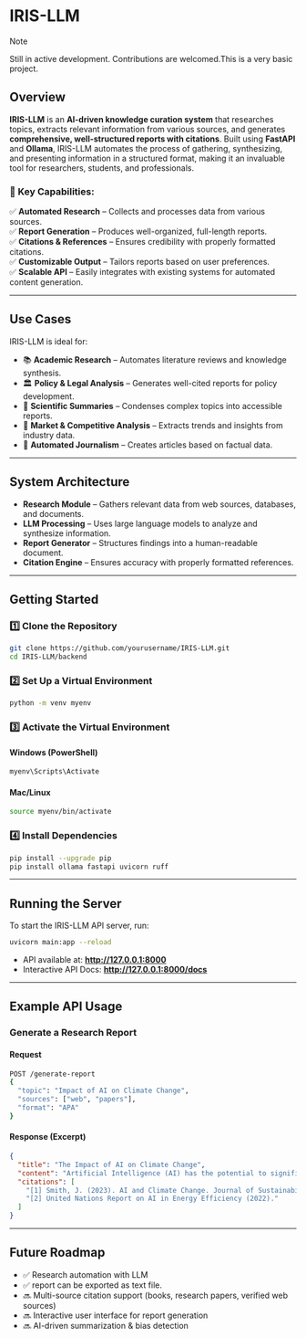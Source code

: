 # IRIS-LLM

> [!NOTE]  
> Still in active development. Contributions are welcomed.This is a very basic project.  

## Overview

**IRIS-LLM** is an **AI-driven knowledge curation system** that researches topics, extracts relevant information from various sources, and generates **comprehensive, well-structured reports with citations**. Built using **FastAPI** and **Ollama**, IRIS-LLM automates the process of gathering, synthesizing, and presenting information in a structured format, making it an invaluable tool for researchers, students, and professionals.

### 🔹 Key Capabilities:
✅ **Automated Research** – Collects and processes data from various sources.  
✅ **Report Generation** – Produces well-organized, full-length reports.  
✅ **Citations & References** – Ensures credibility with properly formatted citations.  
✅ **Customizable Output** – Tailors reports based on user preferences.  
✅ **Scalable API** – Easily integrates with existing systems for automated content generation.  

---

## Use Cases

IRIS-LLM is ideal for:

- 📚 **Academic Research** – Automates literature reviews and knowledge synthesis.
- 🏛 **Policy & Legal Analysis** – Generates well-cited reports for policy development.
- 🔬 **Scientific Summaries** – Condenses complex topics into accessible reports.
- 💼 **Market & Competitive Analysis** – Extracts trends and insights from industry data.
- 📰 **Automated Journalism** – Creates articles based on factual data.

---

## System Architecture

- **Research Module** – Gathers relevant data from web sources, databases, and documents.
- **LLM Processing** – Uses large language models to analyze and synthesize information.
- **Report Generator** – Structures findings into a human-readable document.
- **Citation Engine** – Ensures accuracy with properly formatted references.

---

## Getting Started

### 1️⃣ Clone the Repository
```sh
git clone https://github.com/yourusername/IRIS-LLM.git
cd IRIS-LLM/backend
```

### 2️⃣ Set Up a Virtual Environment
```sh
python -m venv myenv
```

### 3️⃣ Activate the Virtual Environment
#### Windows (PowerShell)
```sh
myenv\Scripts\Activate
```
#### Mac/Linux
```sh
source myenv/bin/activate
```

### 4️⃣ Install Dependencies
```sh
pip install --upgrade pip
pip install ollama fastapi uvicorn ruff
```

---

## Running the Server

To start the IRIS-LLM API server, run:
```sh
uvicorn main:app --reload
```
- API available at: **http://127.0.0.1:8000**
- Interactive API Docs: **http://127.0.0.1:8000/docs**

---

## Example API Usage

### Generate a Research Report

#### **Request**
```sh
POST /generate-report
{
  "topic": "Impact of AI on Climate Change",
  "sources": ["web", "papers"],
  "format": "APA"
}
```

#### **Response (Excerpt)**
```json
{
  "title": "The Impact of AI on Climate Change",
  "content": "Artificial Intelligence (AI) has the potential to significantly contribute to climate change mitigation through predictive analytics and optimization...",
  "citations": [
    "[1] Smith, J. (2023). AI and Climate Change. Journal of Sustainability.",
    "[2] United Nations Report on AI in Energy Efficiency (2022)."
  ]
}
```

---

## Future Roadmap

- ✅ Research automation with LLM  
- ✅ report can be exported as text file.
- 🔜 Multi-source citation support (books, research papers, verified web sources)  
- 🔜 Interactive user interface for report generation  
- 🔜 AI-driven summarization & bias detection  


